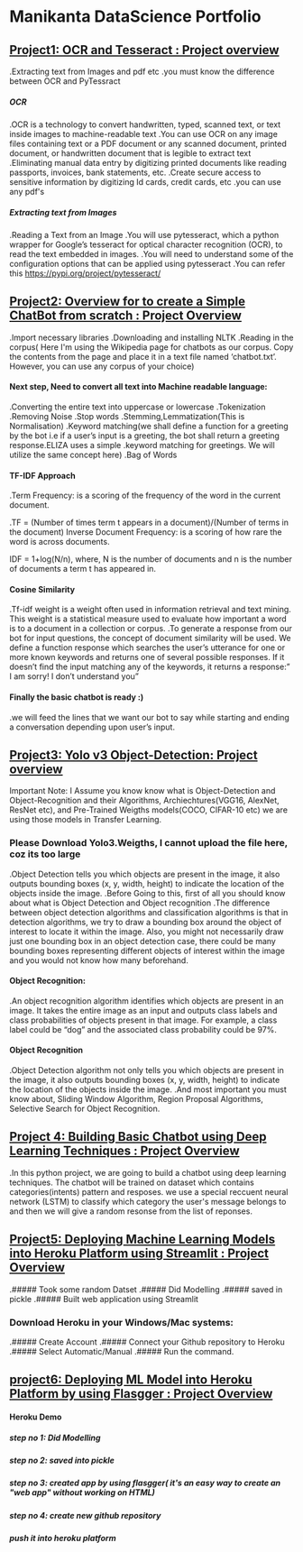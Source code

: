 # Manikanta DataScience Portfolio

## [Project1: OCR and Tesseract : Project overview](https://github.com/manikantamaka/OCR)
.Extracting text from Images and pdf etc
.you must know the difference between OCR and PyTessract
##### OCR
.OCR is a technology to convert handwritten, typed, scanned text, or text inside images to machine-readable text
.You can use OCR on any image files containing text or a PDF document or any scanned document, printed document, or handwritten document that is legible to extract text
.Eliminating manual data entry by digitizing printed documents like reading passports, invoices, bank statements, etc.
.Create secure access to sensitive information by digitizing Id cards, credit cards, etc
.you can use any pdf's
##### Extracting text from Images
.Reading a Text from an Image
.You will use pytesseract, which a python wrapper for Google’s tesseract for optical character recognition (OCR), to read the text embedded in images.
.You will need to understand some of the configuration options that can be applied using pytesseract
.You can refer this https://pypi.org/project/pytesseract/

## [Project2: Overview for to create a Simple ChatBot from scratch : Project Overview](https://github.com/manikantamaka/ChatBot)
.Import necessary libraries
.Downloading and installing NLTK
.Reading in the corpus( Here I'm using the Wikipedia page for chatbots as our corpus. Copy the contents from the page and place it in a text file named ‘chatbot.txt’. However, you can use any corpus of your choice)
#### Next step, Need to convert all text into Machine readable language:
.Converting the entire text into uppercase or lowercase
.Tokenization
.Removing Noise 
.Stop words
.Stemming,Lemmatization(This is Normalisation)
.Keyword matching(we shall define a function for a greeting by the bot i.e if a user’s input is a greeting, the bot shall return a greeting response.ELIZA uses a simple .keyword matching for greetings. We will utilize the same concept here)
.Bag of Words
#### TF-IDF Approach
.Term Frequency: is a scoring of the frequency of the word in the current document.

.TF = (Number of times term t appears in a document)/(Number of terms in the document)
Inverse Document Frequency: is a scoring of how rare the word is across documents.

IDF = 1+log(N/n), where, N is the number of documents and n is the number of documents a term t has appeared in.
#### Cosine Similarity
.Tf-idf weight is a weight often used in information retrieval and text mining. This weight is a statistical measure used to evaluate how important a word is to a document in a collection or corpus.
.To generate a response from our bot for input questions, the concept of document similarity will be used. We define a function response which searches the user’s utterance for one or more known keywords and returns one of several possible responses. If it doesn’t find the input matching any of the keywords, it returns a response:” I am sorry! I don’t understand you”
#### Finally the basic chatbot is ready :)
 .we will feed the lines that we want our bot to say while starting and ending a conversation depending upon user’s input.


## [Project3:  Yolo v3 Object-Detection: Project overview](https://github.com/manikantamaka/Object-Detection)

Important Note:
I Assume you know know what is Object-Detection and Object-Recognition and their Algorithms, Archiechtures(VGG16, AlexNet, ResNet etc), and Pre-Trained Weigths models(COCO, CIFAR-10 etc) we are using those models in Transfer Learning.

### Please Download Yolo3.Weigths, I cannot upload the file here, coz its too large

.Object Detection tells you which objects are present in the image, it also outputs bounding boxes (x, y, width, height) to indicate the location of the objects inside the image.
.Before Going to this, first of all you should know about what is Object Detection and Object recognition
.The difference between object detection algorithms and classification algorithms is that in detection algorithms, we try to draw a bounding box around the object of interest to locate it within the image. Also, you might not necessarily draw just one bounding box in an object detection case, there could be many bounding boxes representing different objects of interest within the image and you would not know how many beforehand.
#### Object Recognition:
.An object recognition algorithm identifies which objects are present in an image. It takes the entire image as an input and outputs class labels and class probabilities of objects present in that image. For example, a class label could be “dog” and the associated class probability could be 97%.
#### Object Recognition
.Object Detection algorithm not only tells you which objects are present in the image, it also outputs bounding boxes (x, y, width, height) to indicate the location of the objects inside the image.
.And most important you must know about, Sliding Window Algorithm, Region Proposal Algorithms, Selective Search for Object Recognition.

## [Project 4: Building Basic Chatbot using Deep Learning Techniques : Project Overview](https://github.com/manikantamaka/Basic-chatbot)
.In this python project, we are going to build a chatbot using deep learning techniques. The chatbot will be trained on dataset which contains categories(intents) pattern and resposes. we use a special reccuent neural network (LSTM) to classify which category the user's message belongs to and then we will give a random resonse from the list of reponses.

## [Project5: Deploying Machine Learning Models into Heroku Platform using Streamlit : Project Overview](https://github.com/manikantamaka/deployment-using-Streamlit-in-heroku)
.##### Took some random Datset
.##### Did Modelling
.##### saved in pickle 
.##### Built web application using Streamlit

### Download Heroku in your Windows/Mac systems:
.##### Create Account 
.##### Connect your Github repository to Heroku
.##### Select Automatic/Manual
.##### Run the command.


## [project6: Deploying ML Model into Heroku Platform by using Flasgger : Project Overview](https://github.com/manikantamaka/Deploying-ML-model-into-Heroku-Platform-by-using-Flasgger)
#### Heroku Demo
##### step no 1: Did Modelling
##### step no 2: saved into pickle
##### step no 3: created app by using flasgger( it's an easy way to create an "web app" without working on HTML)
##### step no 4: create new github repository 
##### push it into heroku platform
